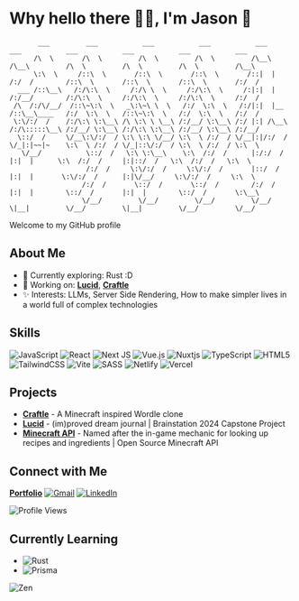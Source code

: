 # Why hello there 👋🏻, I'm Jason 🌿

```
       ___         ___           ___           ___           ___                    ___           ___           ___           ___           ___ 
      /\  \       /\  \         /\  \         /\  \         /\__\                  /\__\         /\  \         /\  \         /\  \         /\__\
      \:\  \     /::\  \       /::\  \       /::\  \       /::|  |                /:/  /        /::\  \       /::\  \       /::\  \       /:/  /
  ___ /::\__\   /:/\:\  \     /:/\ \  \     /:/\:\  \     /:|:|  |               /:/__/        /:/\:\  \     /:/\:\  \     /:/\:\  \     /:/  / 
 /\  /:/\/__/  /::\~\:\  \   _\:\~\ \  \   /:/  \:\  \   /:/|:|  |__            /::\__\____   /:/  \:\  \   /::\~\:\  \   /:/  \:\  \   /:/  /  
 \:\/:/  /    /:/\:\ \:\__\ /\ \:\ \ \__\ /:/__/ \:\__\ /:/ |:| /\__\          /:/\:::::\__\ /:/__/ \:\__\ /:/\:\ \:\__\ /:/__/ \:\__\ /:/__/   
  \::/  /     \/__\:\/:/  / \:\ \:\ \/__/ \:\  \ /:/  / \/__|:|/:/  /          \/_|:|~~|~    \:\  \ /:/  / \/_|::\/:/  / \:\  \ /:/  / \:\  \   
   \/__/           \::/  /   \:\ \:\__\    \:\  /:/  /      |:/:/  /              |:|  |      \:\  /:/  /     |:|::/  /   \:\  /:/  /   \:\  \  
                   /:/  /     \:\/:/  /     \:\/:/  /       |::/  /               |:|  |       \:\/:/  /      |:|\/__/     \:\/:/  /     \:\  \ 
                  /:/  /       \::/  /       \::/  /        /:/  /                |:|  |        \::/  /       |:|  |        \::/  /       \:\__\
                  \/__/         \/__/         \/__/         \/__/                  \|__|         \/__/         \|__|         \/__/         \/__/
```
Welcome to my GitHub profile

## About Me

- 🌱 Currently exploring: Rust :D
- 🔭 Working on: [**Lucid**](https://github.com/ejkorol/jason-korol-capstone), [**Craftle**](https://github.com/ejkorol/craftle)
- ✨ Interests: LLMs, Server Side Rendering, How to make simpler lives in a world full of complex technologies

## Skills

![JavaScript](https://img.shields.io/badge/javascript-%23323330.svg?style=for-the-badge&logo=javascript&logoColor=%23F7DF1E)
![React](https://img.shields.io/badge/react-%2320232a.svg?style=for-the-badge&logo=react&logoColor=%2361DAFB)
![Next JS](https://img.shields.io/badge/Next-black?style=for-the-badge&logo=next.js&logoColor=white)
![Vue.js](https://img.shields.io/badge/vuejs-%2335495e.svg?style=for-the-badge&logo=vuedotjs&logoColor=%234FC08D)
![Nuxtjs](https://img.shields.io/badge/Nuxt-002E3B?style=for-the-badge&logo=nuxtdotjs&logoColor=#00DC82)
![TypeScript](https://img.shields.io/badge/typescript-%23007ACC.svg?style=for-the-badge&logo=typescript&logoColor=white)
![HTML5](https://img.shields.io/badge/html5-%23E34F26.svg?style=for-the-badge&logo=html5&logoColor=white)
![TailwindCSS](https://img.shields.io/badge/tailwindcss-%2338B2AC.svg?style=for-the-badge&logo=tailwind-css&logoColor=white)
![Vite](https://img.shields.io/badge/vite-%23646CFF.svg?style=for-the-badge&logo=vite&logoColor=white)
![SASS](https://img.shields.io/badge/SASS-hotpink.svg?style=for-the-badge&logo=SASS&logoColor=white)
![Netlify](https://img.shields.io/badge/netlify-%23000000.svg?style=for-the-badge&logo=netlify&logoColor=#00C7B7)
![Vercel](https://img.shields.io/badge/vercel-%23000000.svg?style=for-the-badge&logo=vercel&logoColor=white)

## Projects

- [**Craftle**](https://github.com/ejkorol/craftle) - A Minecraft inspired Wordle clone
- [**Lucid**](https://github.com/ejkorol/jason-korol-capstone) - (im)proved dream journal | Brainstation 2024 Capstone Project
- [**Minecraft API**](https://github.com/ejkorol/recipe-book) - Named after the in-game mechanic for looking up recipes and ingredients | Open Source Minecraft API

## Connect with Me

[**Portfolio**](https://jasonkorol.ca)
[![Gmail](https://img.shields.io/badge/Gmail-D14836?style=for-the-badge&logo=gmail&logoColor=white)](mailto:ejkorol@gmail.com)
[![LinkedIn](https://img.shields.io/badge/LinkedIn-0077B5?style=flat-square&logo=linkedin&logoColor=white)](https://www.linkedin.com/in/jason-korol/)

![Profile Views](https://komarev.com/ghpvc/?username=ejkorol&style=flat-square)

## Currently Learning

- ![Rust](https://img.shields.io/badge/rust-%23000000.svg?style=for-the-badge&logo=rust&logoColor=white)
- ![Prisma](https://img.shields.io/badge/Prisma-3982CE?style=for-the-badge&logo=Prisma&logoColor=white)

![Zen](https://i.giphy.com/media/v1.Y2lkPTc5MGI3NjExdXY3cGo5cTJhZm0zcjN5aTdqdDUzM3V2bDNyZm5ienVxeGFvZmVwaCZlcD12MV9pbnRlcm5hbF9naWZfYnlfaWQmY3Q9Zw/8mvV5eUXkM18iCm5Eg/giphy.gif)
